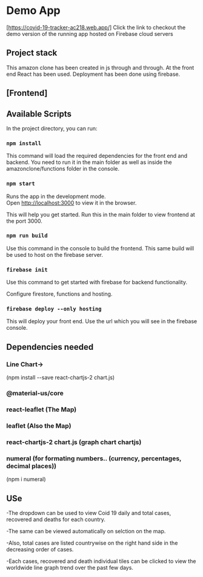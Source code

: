 # Demo App

[https://covid-19-tracker-ac218.web.app/]
Click the link to checkout the demo version of the running app hosted on Firebase cloud servers

## Project stack

This amazon clone has been created in js through and through. At the front end React has been used. Deployment has been done using firebase.

## [Frontend]

## Available Scripts

In the project directory, you can run:

### `npm install`

This command will load the required dependencies for the front end and backend. You need to run it in the main folder as well as inside the amazonclone/functions folder in the console.

### `npm start`

Runs the app in the development mode.\
Open [http://localhost:3000](http://localhost:3000) to view it in the browser.

This will help you get started. Run this in the main folder to view frontend at the port 3000.

### `npm run build`

Use this command in the console to build the frontend. This same build will be used to host on the firebase server.

### `firebase init`

Use this command to get started with firebase for backend functionality.

Configure firestore, functions and hosting.

### `firebase deploy --only hosting`

This will deploy your front end. Use the url which you will see in the firebase console.

## Dependencies needed

### Line Chart->

(npm install --save react-chartjs-2 chart.js)

### @material-us/core

### react-leaflet (The Map)

### leaflet (Also the Map)

### react-chartjs-2 chart.js (graph chart chartjs)

### numeral (for formating numbers.. (currency, percentages, decimal places))

(npm i numeral)

## USe

-The dropdown can be used to view Coid 19 daily and total cases, recovered and deaths for each country.

-The same can be viewed automatically on selction on the map.

-Also, total cases are listed countrywise on the right hand side in the decreasing order of cases.

-Each cases, recovered and death individual tiles can be clicked to view the worldwide line graph trend over the past few days.
